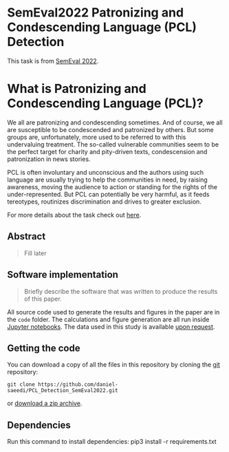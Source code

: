 # SemEval2022 Patronizing and Condescending Language (PCL) Detection
This task is from [SemEval 2022](https://semeval.github.io/SemEval2022/).

# What is Patronizing and Condescending Language (PCL)?
We all are patronizing and condescending sometimes. And of course, we all are susceptible to be condescended and patronized by others. But some groups are, unfortunately, more used to be referred to with this undervaluing treatment. The so-called vulnerable communities seem to be the perfect target for charity and pity-driven texts, condescension and patronization in news stories.



PCL is often involuntary and unconscious and the authors using such language are usually trying to help the communities in need, by raising awareness, moving the audience to action or standing for the rights of the under-represented. But PCL can potentially be very harmful, as it feeds tereotypes, routinizes discrimination and drives to greater exclusion.

For more details about the task check out [here](https://sites.google.com/view/pcl-detection-semeval2022/).


## Abstract

> Fill later

## Software implementation

> Briefly describe the software that was written to produce the results of this
> paper.

All source code used to generate the results and figures in the paper are in
the `code` folder.
The calculations and figure generation are all run inside
[Jupyter notebooks](http://jupyter.org/).
The data used in this study is available [upon request](https://docs.google.com/forms/d/e/1FAIpQLSe5KyzXgpnEOjS-Y6Gb8TTKiWxh4_qLuPL-NGiqKCyF41ALlg/viewform).

## Getting the code

You can download a copy of all the files in this repository by cloning the
[git](https://git-scm.com/) repository:

    git clone https://github.com/daniel-saeedi/PCL_Detection_SemEval2022.git

or [download a zip archive](https://github.com/daniel-saeedi/PCL_Detection_SemEval2022/archive/refs/heads/main.zip).


## Dependencies

Run this command to install dependencies:
    pip3 install -r requirements.txt 
